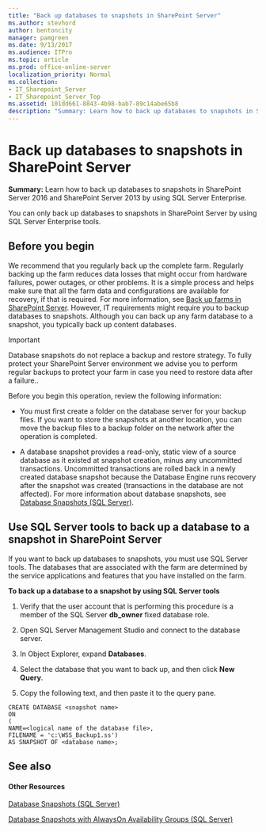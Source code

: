 ```yaml
---
title: "Back up databases to snapshots in SharePoint Server"
ms.author: stevhord
author: bentoncity
manager: pamgreen
ms.date: 9/13/2017
ms.audience: ITPro
ms.topic: article
ms.prod: office-online-server
localization_priority: Normal
ms.collection:
- IT_Sharepoint_Server
- IT_Sharepoint_Server_Top
ms.assetid: 101dd661-8843-4b98-bab7-89c14abe65b8
description: "Summary: Learn how to back up databases to snapshots in SharePoint Server 2016 and SharePoint Server 2013 by using SQL Server Enterprise."
---
```


# Back up databases to snapshots in SharePoint Server

 **Summary:** Learn how to back up databases to snapshots in SharePoint Server 2016 and SharePoint Server 2013 by using SQL Server Enterprise. 
  
You can only back up databases to snapshots in SharePoint Server by using SQL Server Enterprise tools.
  
## Before you begin
<a name="begin"> </a>

We recommend that you regularly back up the complete farm. Regularly backing up the farm reduces data losses that might occur from hardware failures, power outages, or other problems. It is a simple process and helps make sure that all the farm data and configurations are available for recovery, if that is required. For more information, see [Back up farms in SharePoint Server](back-up-a-farm.md). However, IT requirements might require you to backup databases to snapshots. Although you can back up any farm database to a snapshot, you typically back up content databases.
  
> [!IMPORTANT]
> Database snapshots do not replace a backup and restore strategy. To fully protect your SharePoint Server environment we advise you to perform regular backups to protect your farm in case you need to restore data after a failure.. 
  
Before you begin this operation, review the following information:
  
- You must first create a folder on the database server for your backup files. If you want to store the snapshots at another location, you can move the backup files to a backup folder on the network after the operation is completed.
    
- A database snapshot provides a read-only, static view of a source database as it existed at snapshot creation, minus any uncommitted transactions. Uncommitted transactions are rolled back in a newly created database snapshot because the Database Engine runs recovery after the snapshot was created (transactions in the database are not affected). For more information about database snapshots, see [Database Snapshots (SQL Server)](http://go.microsoft.com/fwlink/p/?LinkID=715786&amp;clcid=0x409). 
    
## Use SQL Server tools to back up a database to a snapshot in SharePoint Server
<a name="proc1"> </a>

If you want to back up databases to snapshots, you must use SQL Server tools. The databases that are associated with the farm are determined by the service applications and features that you have installed on the farm.
  
 **To back up a database to a snapshot by using SQL Server tools**
  
1. Verify that the user account that is performing this procedure is a member of the SQL Server **db_owner** fixed database role. 
    
2. Open SQL Server Management Studio and connect to the database server.
    
3. In Object Explorer, expand **Databases**.
    
4. Select the database that you want to back up, and then click **New Query**.
    
5. Copy the following text, and then paste it to the query pane.
    
  ```
  CREATE DATABASE <snapshot name>
  ON
  (
  NAME=<logical name of the database file>,
  FILENAME = 'c:\WSS_Backup1.ss')
  AS SNAPSHOT OF <database name>;
  ```

## See also
<a name="proc1"> </a>

#### Other Resources

[Database Snapshots (SQL Server)](http://go.microsoft.com/fwlink/p/?LinkID=715786&amp;clcid=0x409)
  
[Database Snapshots with AlwaysOn Availability Groups (SQL Server)](http://go.microsoft.com/fwlink/p/?LinkID=715787&amp;clcid=0x409)


